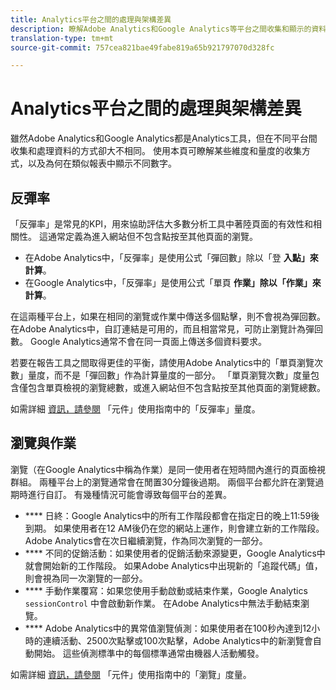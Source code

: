 ```yaml
---
title: Analytics平台之間的處理與架構差異
description: 瞭解Adobe Analytics和Google Analytics等平台之間收集和顯示的資料有何不同。
translation-type: tm+mt
source-git-commit: 757cea821bae49fabe819a65b921797070d328fc

---
```



# Analytics平台之間的處理與架構差異

雖然Adobe Analytics和Google Analytics都是Analytics工具，但在不同平台間收集和處理資料的方式卻大不相同。 使用本頁可瞭解某些維度和量度的收集方式，以及為何在類似報表中顯示不同數字。

## 反彈率

「反彈率」是常見的KPI，用來協助評估大多數分析工具中著陸頁面的有效性和相關性。 這通常定義為進入網站但不包含點按至其他頁面的瀏覽。

* 在Adobe Analytics中，「反彈率」是使用公式「彈回數」除以「登 **入點」來計算**。
* 在Google Analytics中，「反彈率」是使用公式「單頁 **作業」除以「作業」來計算**。

在這兩種平台上，如果在相同的瀏覽或作業中傳送多個點擊，則不會視為彈回數。 在Adobe Analytics中，自訂連結是可用的，而且相當常見，可防止瀏覽計為彈回數。 Google Analytics通常不會在同一頁面上傳送多個資料要求。

若要在報告工具之間取得更佳的平衡，請使用Adobe Analytics中的「單頁瀏覽次數」量度，而不是「彈回數」作為計算量度的一部分。 「單頁瀏覽次數」度量包含僅包含單頁檢視的瀏覽總數，或進入網站但不包含點按至其他頁面的瀏覽總數。

如需詳細 [資訊，請參閱](/help/components/c-variables/c-metrics/metrics-bounce-rate.md) 「元件」使用指南中的「反彈率」量度。

## 瀏覽與作業

瀏覽（在Google Analytics中稱為作業）是同一使用者在短時間內進行的頁面檢視群組。 兩種平台上的瀏覽通常會在閒置30分鐘後過期。 兩個平台都允許在瀏覽過期時進行自訂。 有幾種情況可能會導致每個平台的差異。

* **** 日終：Google Analytics中的所有工作階段都會在指定日的晚上11:59後到期。 如果使用者在12 AM後仍在您的網站上運作，則會建立新的工作階段。 Adobe Analytics會在次日繼續瀏覽，作為同次瀏覽的一部分。
* **** 不同的促銷活動：如果使用者的促銷活動來源變更，Google Analytics中就會開始新的工作階段。 如果Adobe Analytics中出現新的「追蹤代碼」值，則會視為同一次瀏覽的一部分。
* **** 手動作業覆寫：如果您使用手動啟動或結束作業，Google Analytics `sessionControl` 中會啟動新作業。 在Adobe Analytics中無法手動結束瀏覽。
* **** Adobe Analytics中的異常值瀏覽偵測：如果使用者在100秒內達到12小時的連續活動、2500次點擊或100次點擊，Adobe Analytics中的新瀏覽會自動開始。 這些偵測標準中的每個標準通常由機器人活動觸發。

如需詳細 [資訊，請參閱](/help/components/c-variables/c-metrics/metrics-visit.md) 「元件」使用指南中的「瀏覽」度量。
